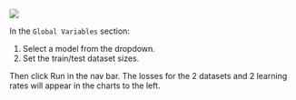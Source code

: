 ![](https://huggingface.co/datasets/huggingface/documentation-images/raw/main/transformers-logo-dark.svg)

In the `Global Variables` section:

1. Select a model from the dropdown.
2. Set the train/test dataset sizes.

Then click Run in the nav bar. The losses for the 2 datasets and 2 learning rates will appear in the charts to the left.